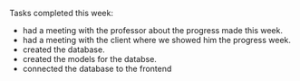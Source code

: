 Tasks completed this week:
- had a meeting with the professor about the progress made this week.
- had a meeting with the client where we showed him the progress week.
- created the database.
- created the models for the databse.
- connected the database to the frontend
